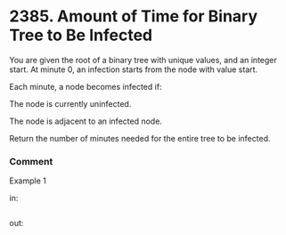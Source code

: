 <!-- ENGLISH -->
# 2385. Amount of Time for Binary Tree to Be Infected

You are given the root of a binary tree with unique values, and an integer start. At minute 0, an infection starts from the node with value start.

Each minute, a node becomes infected if:

The node is currently uninfected.

The node is adjacent to an infected node.

Return the number of minutes needed for the entire tree to be infected.

### Comment


Example 1

in:
```

```
out:
```

```